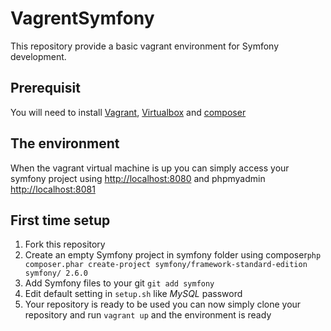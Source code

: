 # VagrentSymfony #
This repository provide a basic vagrant environment for Symfony development.

## Prerequisit ##
You will need to install [Vagrant](https://www.vagrantup.com/), [Virtualbox](https://www.virtualbox.org/) and [composer](https://getcomposer.org/)

## The environment ##
When the vagrant virtual machine is up you can simply access your symfony project using [http://localhost:8080](http://localhost:8080) and phpmyadmin [http://localhost:8081](http://localhost:8081)

## First time setup ##
1. Fork this repository
2. Create an empty Symfony project in symfony folder using composer```php composer.phar create-project symfony/framework-standard-edition symfony/ 2.6.0```
3. Add Symfony files to your git ```git add symfony```
4. Edit default setting in ```setup.sh``` like *MySQL* password
5. Your repository is ready to be used you can now simply clone your repository and run ```vagrant up``` and the environment is ready
